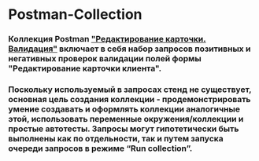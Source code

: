 # Postman-Collection

### Коллекция Postman ["Редактирование карточки. Валидация"](https://github.com/ConstantineQA/Postman-Collection/blob/main/Редактирование%20карточки.postman_collection.json) включает в себя набор запросов позитивных и негативных проверок валидации полей формы "Редактирование карточки клиента".
### Поскольку используемый в запросах стенд не существует, основная цель создания коллекции - продемонстрировать умение создавать и оформлять коллекции аналогичные этой, использовать переменные окружения/коллекции и простые автотесты. Запросы могут гипотетически быть выполнены как по отдельности, так и путем запуска очереди запросов в режиме “Run collection”.
